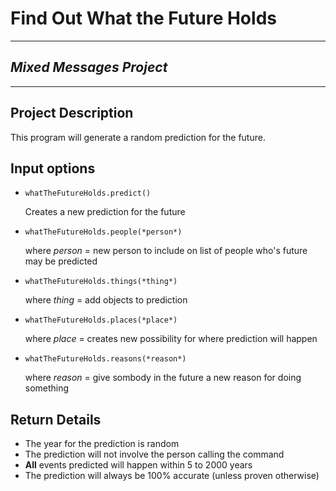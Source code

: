 # **Find Out What the Future Holds** #
___
## *Mixed Messages Project*
***

##  Project Description
This program will generate a random prediction for the future.

## Input options
* `whatTheFutureHolds.predict()`
  
  Creates a new prediction for the future

* `whatTheFutureHolds.people(*person*)`
  
    where *person* = new person to include on list of people who's future may be predicted

* `whatTheFutureHolds.things(*thing*)`
  
    where *thing* = add objects to prediction

* `whatTheFutureHolds.places(*place*)`
    
    where *place* = creates new possibility for where prediction will happen

* `whatTheFutureHolds.reasons(*reason*)`

    where *reason* = give sombody in the future a new reason for doing something

## **Return** Details
* The year for the prediction is random
* The prediction will not involve the person calling the command
* **All** events predicted will happen within 5 to 2000 years
* The prediction will always be 100% accurate (unless proven otherwise)
  
